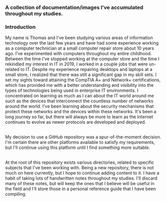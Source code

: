### A collection of documentation/images I've accumulated throughout my studies.

<h3>Introduction</h3>
My name is Thomas and I've been studying various areas of information technology over the last few years and
have had some experience working as a computer technician at a small computer repair
store about 10 years ago. I've experimented with computers throughout my entire childhood.
Between the time I've stopped working at the computer store
and the time I rekindled my interest in IT in 2019, I worked in a couple jobs that were
un-related to IT. Despite my experience repairing desktops and laptops at a small store,
I realized that there was still a significant gap in my skill sets. I set my sights toward
attaining the CompTIA A+ and Network+ certifications, which has provided me with a better
understanding and visibility into the types of technologies being used in enterprise IT
environments. I concentrated on learning as much as I can about the IT world around me such
as the devices that interconnect the countless number of networks around the world. I've
been learning about the security mechanisms that protect these networks and the devices
within these networks. It's been a long journey so far, but there will always be more
to learn as the Internet continues to evolve as newer protocols are developed and deployed.<br><br>

My decision to use a GitHub repository was a spur-of-the-moment decision. I'm certain there
are other platforms available to satisfy my requirements, but I'll continue using this
platform until I find something more suitable.<br><br>

At the root of this repository exists various directories, related to specific
subjects that I've been working with. Being a new repository, there is not much on here currently,
but I hope to continue adding content to it. I have a habit of taking lots of handwritten notes throughout
my studies. I'll discard many of these notes, but will keep the ones that I believe
will be useful in the field and I'll store those in a personal reference guide that I have been
compiling.
